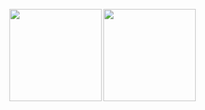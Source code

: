 <p><img src="https://github-readme-stats.vercel.app/api?username=Void-666&count_private=true&show_icons=true&border_radius=12&title_color=0d6efd&bg_color=212125&text_color=cacad0" align="left" height="165" /><img src="https://github-readme-stats.vercel.app/api/top-langs/?username=Void-666&layout=compact&border_radius=12&title_color=0d6efd&bg_color=212125&text_color=cacad0" align="left" height="165" /></p>
<br><br><br><br><br><br>
